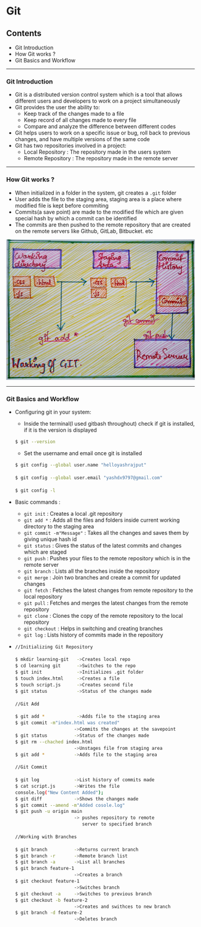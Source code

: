# Git

## Contents

- Git Introduction
- How Git works ?
- Git Basics and Workflow

---

### Git Introduction

- Git is a distributed version control system which is a tool that allows different users and developers to work on a project simultaneously
- Git provides the user the ability to:
  - Keep track of the changes made to a file
  - Keep record of all changes made to every file
  - Compare and analyze the difference between different codes
- Git helps users to work on a specific issue or bug, roll back to previous changes, and have multiple versions of the same code
- Git has two repositories involved in a project:
  - Local Repository : The repository made in the users system
  - Remote Repository : The repository made in the remote server

---

### How Git works ?

- When initialized in a folder in the system, git creates a `.git` folder
- User adds the file to the staging area, staging area is a place where modified file is kept before commiting
- Commits(a save point) are made to the modified file which are given special hash by which a commit can be identified
- The commits are then pushed to the remote repository that are created on the remote servers like Github, GitLab, Bitbucket. etc

![working-of-git](working-of-git.jpg)

---

### Git Basics and Workflow

- Configuring git in your system:

  - Inside the terminal(I used gitbash throughout) check if git is installed, if it is the version is displayed

  ```sh
  $ git --version
  ```

  - Set the username and email once git is installed

  ```sh
  $ git config --global user.name "helloyashrajput"

  $ git config --global user.email "yashdx9797@gmail.com"

  $ git config -l
  ```

- Basic commands :

  - `git init` : Creates a local .git repository
  - `git add *` : Adds all the files and folders inside current working directory to the staging area
  - `git commit -m"Message"` : Takes all the changes and saves them by giving unique hash id
  - `git status` : Gives the status of the latest commits and changes which are staged
  - `git push` : Pushes your files to the remote repository which is in the remote server
  - `git branch` : Lists all the branches inside the repository
  - `git merge` : Join two branches and create a commit for updated changes
  - `git fetch` : Fetches the latest changes from remote repository to the local repository
  - `git pull` : Fetches and merges the latest changes from the remote repository
  - `git clone` : Clones the copy of the remote repository to the local repository
  - `git checkout` : Helps in switching and creating branches
  - `git log` : Lists history of commits made in the repository

- ```sh
  //Initializing Git Repository

  $ mkdir learning-git   ->Creates local repo
  $ cd learning git      ->Switches to the repo
  $ git init             ->Initializes .git folder
  $ touch index.html     ->Creates a file
  $ touch script.js      ->Creates second file
  $ git status           ->Status of the changes made

  //Git Add

  $ git add *            ->Adds file to the staging area
  $ git commit -m"index.html was created"
                        ->Commits the changes at the savepoint
  $ git status          ->Status of the changes made
  $ git rm --chached index.html
                        ->Unstages file from staging area
  $ git add *           ->Adds file to the staging area

  //Git Commit

  $ git log             ->List history of commits made
  $ cat script.js       ->Writes the file
  console.log("New Content Added");
  $ git diff            ->Shows the changes made
  $ git commit --amend -m"Added cosole.log"
  $ git push -u origin main
                        -> pushes repository to remote
                           server to specified branch

  //Working with Branches

  $ git branch          ->Returns current branch
  $ git branch -r       ->Remote branch list
  $ git branch -a       ->List all branches
  $ git branch feature-1
                        ->Creates a branch
  $ git checkout feature-1
                        ->Switches branch
  $ git checkout -a     ->Switches to previous branch
  $ git checkout -b feature-2
                        ->Creates and swithces to new branch
  $ git branch -d feature-2
                        ->Deletes branch
  ```
